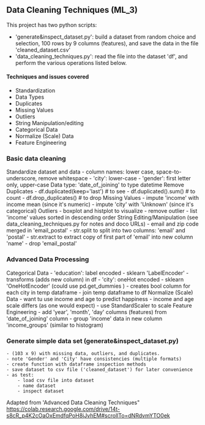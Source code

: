 ## Data Cleaning Techniques (ML_3)
This project has two python scripts:
- 'generate&inspect_dataset.py': build a dataset from random choice and selection, 100 rows by 9 columns (features), and save the data in the file 'cleaned_dataset.csv'
- 'data_cleaning_techniques.py': read the file into the dataset 'df', and perform the various operations listed below.
#### Techniques and issues covered
- Standardization
- Data Types
- Duplicates
- Missing Values
- Outliers
- String Manipulation/editing
- Categorical Data
- Normalize (Scale) Data
- Feature Engineering
### Basic data cleaning
Standardize dataset and data
    - column names: lower case, space-to-underscore, remove whitespace
    - 'city': lower-case
    - 'gender': first letter only, upper-case
Data type: 'date_of_joining' to type datetime
Remove Duplicates
    - df.duplicated(keep='last')    # to see
    - df.duplicated().sum()         # to count
    - df.drop_duplicates()          # to drop
Missing Values
    - impute 'income' with income mean (since it's numeric)
    - impute 'city' with 'Unknown' (since it's categorical)
Outliers
    - boxplot and histplot to visualize
    - remove outlier
    - list 'income' values sorted in descending order
String Editing/Manipulation (see data_cleaning_techniques.py for notes and doco URLs)
    - email and zip code merged in 'email_postal'
    - str.split to split into two columns: 'email' and 'postal'
    - str.extract to extract copy of first part of 'email' into new column 'name'
    - drop 'email_postal'
### Advanced Data Processing
Categorical Data
    - 'education': label encoded
        - sklearn 'LabelEncoder'
        - transforms (adds new column) in df
    - 'city': oneHot encoded
        - sklearn 'OneHotEncoder'  (could use pd.get_dummies )
        - creates bool column for each city in temp dataframe
        - join temp dataframe to df
Normalize (Scale) Data
    - want  tu use income and age to predict happiness
    - income and age scale differs (as one would expect)
    - use StandardScaler to scale
Feature Engineering
    - add 'year', 'month', 'day' columns (features) from 'date_of_joining' column
    - group 'income' data in new column 'income_groups' (similar to histogram)

### Generate simple data set (generate&inspect_dataset.py)
    - (103 x 9) with missing data, outliers, and duplicates.
    - note 'Gender' and 'City' have consistencies (multiple formats)
    - create function with dataframe inspection methods
    - save dataset to csv file ('cleaned_dataset') for later convenience
    - as test:
        - load csv file into dataset
        - name dataset
        - inspect dataset

Adapted from 'Advanced Data Cleaning Techniques"
https://colab.research.google.com/drive/14t-s8cR_p4K2cOaOxEmdfqPoH8jJvhEM#scrollTo=dNRdvmYTO0ek



